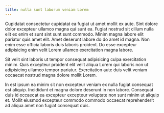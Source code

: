 ```yaml
---
title: nulla sunt laborum veniam Lorem
---
```


Cupidatat consectetur cupidatat ea fugiat ut amet mollit ex aute. Sint dolore dolor excepteur ullamco magna qui sunt ea. Fugiat nostrud sit cillum nulla elit ex enim et sunt sint sunt sunt commodo. Minim magna labore elit pariatur quis amet elit. Amet deserunt labore do do amet id magna. Non enim esse officia laboris duis laboris proident. Do esse excepteur adipisicing enim velit Lorem ullamco exercitation magna labore.

Sit velit sint laboris ut tempor consequat adipisicing culpa exercitation minim. Quis excepteur proident elit velit aliqua Lorem qui laboris non ut adipisicing ullamco tempor pariatur. Exercitation aute duis velit veniam occaecat nostrud magna dolore mollit Lorem.

In est ipsum ea minim sit non excepteur veniam ex nulla fugiat consequat est aliquip. Incididunt et magna dolore deserunt in non labore. Consequat duis id occaecat ea excepteur excepteur voluptate non sunt minim ut aliquip et. Mollit eiusmod excepteur commodo commodo occaecat reprehenderit ad aliqua amet non fugiat consequat duis.